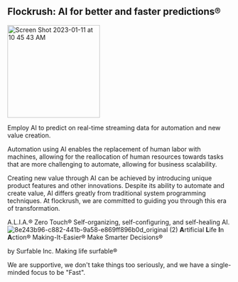 ## Flockrush: AI for better and faster predictions®

<img width="208" alt="Screen Shot 2023-01-11 at 10 45 43 AM" src="https://user-images.githubusercontent.com/64109384/211851312-9a08bf68-0b6e-4a27-8650-1c0c7897e178.png">

Employ AI to predict on real-time streaming data for automation and new value creation.

Automation using AI enables the replacement of human labor with machines, allowing for the reallocation of human resources towards tasks that are more challenging to automate, allowing for business scalability.

Creating new value through AI can be achieved by introducing unique product features and other innovations. Despite its ability to automate and create value, AI differs greatly from traditional system programming techniques. At flockrush, we are committed to guiding you through this era of transformation.

A.L.I.A.® Zero Touch® Self-organizing, self-configuring, and self-healing AI.
![8e243b96-c882-441b-9a58-e869ff896b0d_original (2)](https://user-images.githubusercontent.com/13509246/205417366-e933e65e-3d1c-4a03-b1ec-784b81df68fb.png)
 **A**rtificial **L**ife **I**n **A**ction®
Making-It-Easier®
Make Smarter Decisions®

by Surfable Inc.
Making life surfable®

We are supportive, we don't take things too seriously, and we have a single-minded focus to be "Fast".
